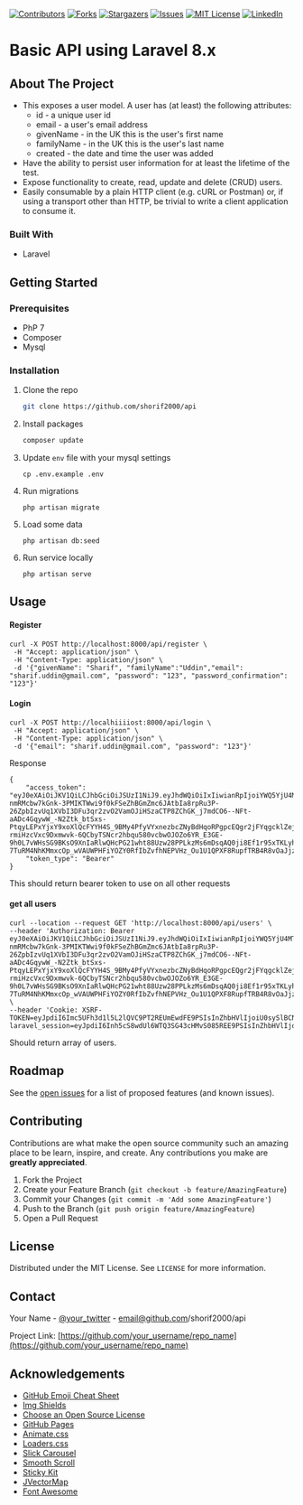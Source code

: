

<!-- PROJECT SHIELDS -->
<!--
*** I'm using markdown "reference style" links for readability.
*** Reference links are enclosed in brackets [ ] instead of parentheses ( ).
*** See the bottom of this document for the declaration of the reference variables
*** for contributors-url, forks-url, etc. This is an optional, concise syntax you may use.
*** https://www.markdownguide.org/basic-syntax/#reference-style-links
-->
[![Contributors][contributors-shield]][contributors-url]
[![Forks][forks-shield]][forks-url]
[![Stargazers][stars-shield]][stars-url]
[![Issues][issues-shield]][issues-url]
[![MIT License][license-shield]][license-url]
[![LinkedIn][linkedin-shield]][linkedin-url]


# Basic API using Laravel 8.x

<!-- ABOUT THE PROJECT -->
## About The Project

- This exposes a user model. A user has (at least) the following attributes:
  - id - a unique user id
  - email - a user's email address
  - givenName - in the UK this is the user's first name
  - familyName - in the UK this is the user's last name
  - created - the date and time the user was added
- Have the ability to persist user information for at least the lifetime of the test.
- Expose functionality to create, read, update and delete (CRUD) users. 
- Easily consumable by a plain HTTP client (e.g. cURL or Postman) or, if using a transport other than HTTP, be trivial to write a client application to consume it.

### Built With

* Laravel

<!-- GETTING STARTED -->
## Getting Started

### Prerequisites

* PhP 7
* Composer
* Mysql

### Installation

1. Clone the repo
   ```sh
   git clone https://github.com/shorif2000/api
   ```
3. Install packages
   ```sh
   composer update
   ```
4. Update `env` file with your mysql settings
   ```shell
   cp .env.example .env
   ```
   
5. Run migrations
    ```shell
    php artisan migrate   
    ```
6. Load some data
    ```shell
    php artisan db:seed
    ```
7. Run service locally 
    ```shell
    php artisan serve
    ```

<!-- USAGE EXAMPLES -->
## Usage

#### Register

```shell
curl -X POST http://localhost:8000/api/register \
 -H "Accept: application/json" \
 -H "Content-Type: application/json" \
 -d '{"givenName": "Sharif", "familyName":"Uddin","email": "sharif.uddin@gmail.com", "password": "123", "password_confirmation": "123"}'
```

#### Login

```shell
curl -X POST http://localhiiiiost:8000/api/login \
 -H "Accept: application/json" \
 -H "Content-Type: application/json" \
 -d '{"email": "sharif.uddin@gmail.com", "password": "123"}'
```

Response

```shell
{
    "access_token": "eyJ0eXAiOiJKV1QiLCJhbGciOiJSUzI1NiJ9.eyJhdWQiOiIxIiwianRpIjoiYWQ5YjU4MTU1NDgwNTZhM2E5MDZmYjU1OWRlNTdhMTZjZDhmYmVjMWJjYjFlNWEwNDllN2E0YzgyMGUwN2I4NDFmYmQxNDZhNjdjYjEzYTAiLCJpYXQiOiIxNjE1MTQ2NDEyLjA3NTU5NCIsIm5iZiI6IjE2MTUxNDY0MTIuMDc1NTk4IiwiZXhwIjoiMTYzMTA0NDAxMS45MTc0NjkiLCJzdWIiOiIxMSIsInNjb3BlcyI6W119.vNjyS95PqhpTHVd-nmRMcbw7kGnk-3PMIKTWwi9f0kFSeZhBGmZmc6JAtbIa8rpRu3P-26ZpbIzvUq1XVbI3DFu3qr2zvO2VamOJiHSzaCTP8ZChGK_j7mdCO6--NFt-aADc4GqywW_-N2Ztk_btSxs-PtqyLEPxYjxY9xoXlQcFYYH4S_9BMy4PfyVYxnezbcZNyBdHqoRPgpcEQgr2jFYqgcklZejng7uutSRiIj4EDLRwUu9AZfrFNa5vYbEgguX9ZonWJuFnxFJ8BQaoB1bEkCIUhhCheQvzo0U48kR2dQfTZ1zRN2wgb4gT3zvDrOWnzARObEWJBJ5UyEcNMyAxb3QME67lheT1faLM6CFO4S59iHksH7Dhon2LZ-rmiHzcVxc9Dxmwvk-6QCbyTSNcr2hbqu580vcbwOJOZo6YR_E3GE-9h0L7vWHsSG9BKsO9XnIaRlwQHcPG21wht88Uzw28PPLkzMs6mDsqAQ0ji8Ef1r95xTKLyhiY0dRRXdqqoh0Vp8n4ybictDSH5-7TuRM4NhKMmxcOp_wVAUWPHFiYOZY0RfIbZvfhNEPVHz_Ou1U1QPXF8RupfTRB4R8vOaJjzGBl05EFjLXvgyP1N5ybTJeSPbVLgZK2qWiwiZeuHjk3r66GruRNhwR35guE29m14TzK2_fgpP4gf4w",
    "token_type": "Bearer"
}
```

This should return bearer token to use on all other requests

#### get all users

```shell
curl --location --request GET 'http://localhost:8000/api/users' \
--header 'Authorization: Bearer eyJ0eXAiOiJKV1QiLCJhbGciOiJSUzI1NiJ9.eyJhdWQiOiIxIiwianRpIjoiYWQ5YjU4MTU1NDgwNTZhM2E5MDZmYjU1OWRlNTdhMTZjZDhmYmVjMWJjYjFlNWEwNDllN2E0YzgyMGUwN2I4NDFmYmQxNDZhNjdjYjEzYTAiLCJpYXQiOiIxNjE1MTQ2NDEyLjA3NTU5NCIsIm5iZiI6IjE2MTUxNDY0MTIuMDc1NTk4IiwiZXhwIjoiMTYzMTA0NDAxMS45MTc0NjkiLCJzdWIiOiIxMSIsInNjb3BlcyI6W119.vNjyS95PqhpTHVd-nmRMcbw7kGnk-3PMIKTWwi9f0kFSeZhBGmZmc6JAtbIa8rpRu3P-26ZpbIzvUq1XVbI3DFu3qr2zvO2VamOJiHSzaCTP8ZChGK_j7mdCO6--NFt-aADc4GqywW_-N2Ztk_btSxs-PtqyLEPxYjxY9xoXlQcFYYH4S_9BMy4PfyVYxnezbcZNyBdHqoRPgpcEQgr2jFYqgcklZejng7uutSRiIj4EDLRwUu9AZfrFNa5vYbEgguX9ZonWJuFnxFJ8BQaoB1bEkCIUhhCheQvzo0U48kR2dQfTZ1zRN2wgb4gT3zvDrOWnzARObEWJBJ5UyEcNMyAxb3QME67lheT1faLM6CFO4S59iHksH7Dhon2LZ-rmiHzcVxc9Dxmwvk-6QCbyTSNcr2hbqu580vcbwOJOZo6YR_E3GE-9h0L7vWHsSG9BKsO9XnIaRlwQHcPG21wht88Uzw28PPLkzMs6mDsqAQ0ji8Ef1r95xTKLyhiY0dRRXdqqoh0Vp8n4ybictDSH5-7TuRM4NhKMmxcOp_wVAUWPHFiYOZY0RfIbZvfhNEPVHz_Ou1U1QPXF8RupfTRB4R8vOaJjzGBl05EFjLXvgyP1N5ybTJeSPbVLgZK2qWiwiZeuHjk3r66GruRNhwR35guE29m14TzK2_fgpP4gf4w' \
--header 'Cookie: XSRF-TOKEN=eyJpdiI6Imc5UFh3d1l5L2lQVC9PT2REUmEwdFE9PSIsInZhbHVlIjoiU0sySlBCNENOMHFrWnVOUm1aOGVKSkFrc3pEd2VwcTNuV1o3V3hhM1B2M2hHbGtmeVcxV01nZnBGMnZlZ0hUMUdQU3VxbWhIdFpqZzVZN1ovR2FkNktOV0NkbTNWSzNoUFJqTlN2MEZ1K1hrUHVhaEdzRHAzbFRaQjE5Q3UyUFciLCJtYWMiOiJlNmJmZDE3MTg1NGU3MWRhOGZhZDdkZDUwYTA1NGUyZWJjNWQ1ZGUwN2FkZjhiMWE4MThlYzk5MjZjNzQ5YjQ2In0%3D; laravel_session=eyJpdiI6Inh5cS8wdUl6WTQ3SG43cHMvS085REE9PSIsInZhbHVlIjoiOWNleExFZHB0N2dwanVOT3hFMzhnZHFGaEp1WWZYdDV2dnZRMlhBdEpYcVd1NW1qcW4vMEtER0FUMTFEbk1DTWlWaUxjaklEVHJLZzZvMGh0NGNTOHp4QmhYdGpTdTB5cndXdXBkK1JCWUNuRXFXNjZlcXdTUStCSU54ZzJxRmgiLCJtYWMiOiI4ZWM2YTgzMWFiNTQyZDQ0ODZhZGM1NTNhMTAzMzFiYzU4ZTQzNzA2Yzc3NWIwZjRmZTc1NjIwOWVhZDQxNTMyIn0%3D'
```


Should return array of users.

#### 

<!-- ROADMAP -->
## Roadmap

See the [open issues](https://github.com/othneildrew/Best-README-Template/issues) for a list of proposed features (and known issues).



<!-- CONTRIBUTING -->
## Contributing

Contributions are what make the open source community such an amazing place to be learn, inspire, and create. Any contributions you make are **greatly appreciated**.

1. Fork the Project
2. Create your Feature Branch (`git checkout -b feature/AmazingFeature`)
3. Commit your Changes (`git commit -m 'Add some AmazingFeature'`)
4. Push to the Branch (`git push origin feature/AmazingFeature`)
5. Open a Pull Request



<!-- LICENSE -->
## License

Distributed under the MIT License. See `LICENSE` for more information.



<!-- CONTACT -->
## Contact

Your Name - [@your_twitter](https://twitter.com/your_username) - email@github.com/shorif2000/api

Project Link: [https://github.com/your_username/repo_name](https://github.com/your_username/repo_name)



<!-- ACKNOWLEDGEMENTS -->
## Acknowledgements
* [GitHub Emoji Cheat Sheet](https://www.webpagefx.com/tools/emoji-cheat-sheet)
* [Img Shields](https://shields.io)
* [Choose an Open Source License](https://choosealicense.com)
* [GitHub Pages](https://pages.github.com)
* [Animate.css](https://daneden.github.io/animate.css)
* [Loaders.css](https://connoratherton.com/loaders)
* [Slick Carousel](https://kenwheeler.github.io/slick)
* [Smooth Scroll](https://github.com/cferdinandi/smooth-scroll)
* [Sticky Kit](http://leafo.net/sticky-kit)
* [JVectorMap](http://jvectormap.com)
* [Font Awesome](https://fontawesome.com)





<!-- MARKDOWN LINKS & IMAGES -->
<!-- https://www.markdownguide.org/basic-syntax/#reference-style-links -->
[contributors-shield]: https://img.shields.io/github/contributors/othneildrew/Best-README-Template.svg?style=for-the-badge
[contributors-url]: https://github.com/othneildrew/Best-README-Template/graphs/contributors
[forks-shield]: https://img.shields.io/github/forks/othneildrew/Best-README-Template.svg?style=for-the-badge
[forks-url]: https://github.com/othneildrew/Best-README-Template/network/members
[stars-shield]: https://img.shields.io/github/stars/othneildrew/Best-README-Template.svg?style=for-the-badge
[stars-url]: https://github.com/othneildrew/Best-README-Template/stargazers
[issues-shield]: https://img.shields.io/github/issues/othneildrew/Best-README-Template.svg?style=for-the-badge
[issues-url]: https://github.com/othneildrew/Best-README-Template/issues
[license-shield]: https://img.shields.io/github/license/othneildrew/Best-README-Template.svg?style=for-the-badge
[license-url]: https://github.com/othneildrew/Best-README-Template/blob/master/LICENSE.txt
[linkedin-shield]: https://img.shields.io/badge/-LinkedIn-black.svg?style=for-the-badge&logo=linkedin&colorB=555
[linkedin-url]: https://linkedin.com/in/othneildrew
[product-screenshot]: images/screenshot.png
